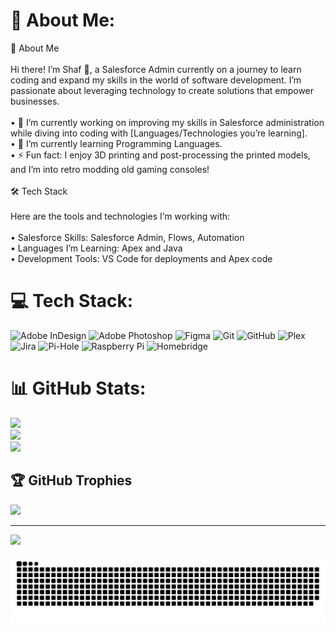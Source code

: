 # 💫 About Me:
👋 About Me<br><br>Hi there! I’m Shaf 🚀, a Salesforce Admin currently on a journey to learn coding and expand my skills in the world of software development. I’m passionate about leveraging technology to create solutions that empower businesses.<br><br>	•	🔭 I’m currently working on improving my skills in Salesforce administration while diving into coding with [Languages/Technologies you’re learning].<br>	•	🌱 I’m currently learning Programming Languages.<br>	•	⚡ Fun fact: I enjoy 3D printing and post-processing the printed models, and I’m into retro modding old gaming consoles!<br><br>🛠️ Tech Stack<br><br>Here are the tools and technologies I’m working with:<br><br>	•	Salesforce Skills: Salesforce Admin, Flows, Automation<br>	•	Languages I’m Learning: Apex and Java<br>	•	Development Tools: VS Code for deployments and Apex code


# 💻 Tech Stack:
![Adobe InDesign](https://img.shields.io/badge/Adobe%20InDesign-49021F?style=for-the-badge&logo=adobeindesign&logoColor=FF3366) ![Adobe Photoshop](https://img.shields.io/badge/adobe%20photoshop-%2331A8FF.svg?style=for-the-badge&logo=adobe%20photoshop&logoColor=white) ![Figma](https://img.shields.io/badge/figma-%23F24E1E.svg?style=for-the-badge&logo=figma&logoColor=white) ![Git](https://img.shields.io/badge/git-%23F05033.svg?style=for-the-badge&logo=git&logoColor=white) ![GitHub](https://img.shields.io/badge/github-%23121011.svg?style=for-the-badge&logo=github&logoColor=white) ![Plex](https://img.shields.io/badge/plex-%23E5A00D.svg?style=for-the-badge&logo=plex&logoColor=white) ![Jira](https://img.shields.io/badge/jira-%230A0FFF.svg?style=for-the-badge&logo=jira&logoColor=white) ![Pi-Hole](https://img.shields.io/badge/pihole-%2396060C.svg?style=for-the-badge&logo=pi-hole&logoColor=white) ![Raspberry Pi](https://img.shields.io/badge/-RaspberryPi-C51A4A?style=for-the-badge&logo=Raspberry-Pi) ![Homebridge](https://img.shields.io/badge/homebridge-%23491F59.svg?style=for-the-badge&logo=homebridge&logoColor=white)
# 📊 GitHub Stats:
![](https://github-readme-stats.vercel.app/api?username=Si200&theme=dark&hide_border=false&include_all_commits=false&count_private=false)<br/>
![](https://github-readme-streak-stats.herokuapp.com/?user=Si200&theme=dark&hide_border=false)<br/>
![](https://github-readme-stats.vercel.app/api/top-langs/?username=Si200&theme=dark&hide_border=false&include_all_commits=false&count_private=false&layout=compact)

## 🏆 GitHub Trophies
![](https://github-profile-trophy.vercel.app/?username=Si200&theme=radical&no-frame=false&no-bg=true&margin-w=4)

---
[![](https://visitcount.itsvg.in/api?id=Si200&icon=0&color=0)](https://visitcount.itsvg.in)

![snake gif](https://github.com/si200/si200/blob/output/github-contribution-grid-snake.svg)

<!-- Proudly created with GPRM ( https://gprm.itsvg.in ) -->
